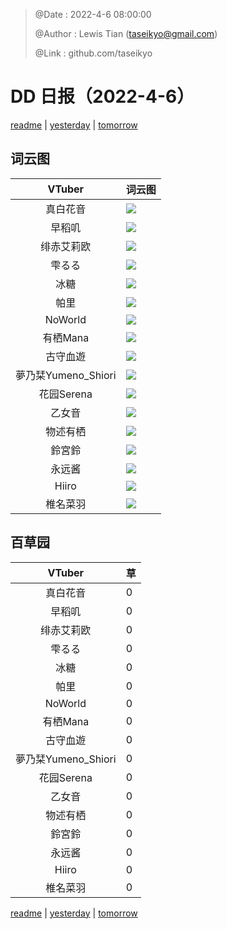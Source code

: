 > @Date    : 2022-4-6 08:00:00
>
> @Author  : Lewis Tian (taseikyo@gmail.com)
>
> @Link    : github.com/taseikyo

# DD 日报（2022-4-6）

[readme](../README.md) | [yesterday](2022-4-5.md) | [tomorrow](2022-4-7.md)

## 词云图

|VTuber|词云图|
|:-:|-|
|真白花音|![](../../images/daily/21402309_2022-4-6_purge_wordcloud.png)|
|早稻叽|![](../../images/daily/41682_2022-4-6_purge_wordcloud.png)|
|绯赤艾莉欧|![](../../images/daily/21396545_2022-4-6_purge_wordcloud.png)|
|雫るる|![](../../images/daily/21013446_2022-4-6_purge_wordcloud.png)|
|冰糖|![](../../images/daily/876396_2022-4-6_purge_wordcloud.png)|
|帕里|![](../../images/daily/4895312_2022-4-6_purge_wordcloud.png)|
|NoWorld|![](../../images/daily/21448649_2022-4-6_purge_wordcloud.png)|
|有栖Mana|![](../../images/daily/6542258_2022-4-6_purge_wordcloud.png)|
|古守血遊|![](../../images/daily/8725120_2022-4-6_purge_wordcloud.png)|
|夢乃栞Yumeno_Shiori|![](../../images/daily/14052636_2022-4-6_purge_wordcloud.png)|
|花园Serena|![](../../images/daily/14327465_2022-4-6_purge_wordcloud.png)|
|乙女音|![](../../images/daily/21320551_2022-4-6_purge_wordcloud.png)|
|物述有栖|![](../../images/daily/21449083_2022-4-6_purge_wordcloud.png)|
|鈴宮鈴|![](../../images/daily/21685677_2022-4-6_purge_wordcloud.png)|
|永远酱|![](../../images/daily/21701071_2022-4-6_purge_wordcloud.png)|
|Hiiro|![](../../images/daily/21919321_2022-4-6_purge_wordcloud.png)|
|椎名菜羽|![](../../images/daily/22347054_2022-4-6_purge_wordcloud.png)|

## 百草园

|VTuber|草|
|:-:|-|
|真白花音|0|
|早稻叽|0|
|绯赤艾莉欧|0|
|雫るる|0|
|冰糖|0|
|帕里|0|
|NoWorld|0|
|有栖Mana|0|
|古守血遊|0|
|夢乃栞Yumeno_Shiori|0|
|花园Serena|0|
|乙女音|0|
|物述有栖|0|
|鈴宮鈴|0|
|永远酱|0|
|Hiiro|0|
|椎名菜羽|0|

[readme](../README.md) | [yesterday](2022-4-5.md) | [tomorrow](2022-4-7.md)
